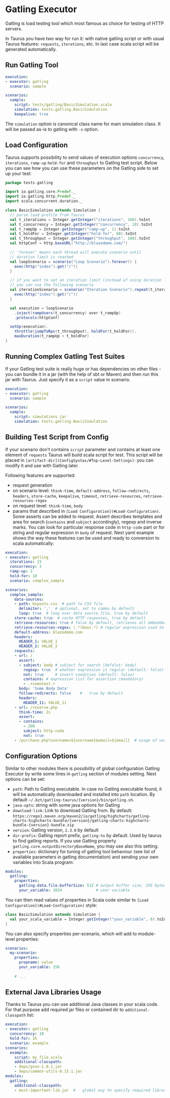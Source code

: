 # Gatling Executor

Gatling is load testing tool which most famous as choice for testing of HTTP servers.

In Taurus you have two way for run it: with native gatling script or with usual Taurus features: `requests`,
`iterations`, etc. In last case scala script will be generated automatically.

## Run Gatling Tool

```yaml
execution:
- executor: gatling
  scenario: sample

scenarios:
  sample:
    script: tests/gatling/BasicSimulation.scala
    simulation: tests.gatling.BasicSimulation
    keepalive: true
```

The `simulation` option is canonical class name for main simulation class. It will be passed as-is to gatling
with `-s` option.

## Load Configuration

Taurus supports possibility to send values of execution options `concurrency`, `iterations`, `ramp-up` `hold-for`
and `throughput` to Gatling test script. Below you can see how you can use these parameters on the Gatling side
to set up your test:

```scala
package tests.gatling

import io.gatling.core.Predef._
import io.gatling.http.Predef._
import scala.concurrent.duration._

class BasicSimulation extends Simulation {
  // parse load profile from Taurus
  val t_iterations = Integer.getInteger("iterations", 100).toInt
  val t_concurrency = Integer.getInteger("concurrency", 10).toInt
  val t_rampUp = Integer.getInteger("ramp-up", 1).toInt
  val t_holdFor = Integer.getInteger("hold-for", 60).toInt
  val t_throughput = Integer.getInteger("throughput", 100).toInt
  val httpConf = http.baseURL("http://blazedemo.com/")

  // 'forever' means each thread will execute scenario until
  // duration limit is reached
  val loopScenario = scenario("Loop Scenario").forever() {
    exec(http("index").get("/"))
  }

  // if you want to set an iteration limit (instead of using duration limit),
  // you can use the following scenario
  val iterationScenario = scenario("Iteration Scenario").repeat(t_iterations) {
    exec(http("index").get("/"))
  }

  val execution = loopScenario
    .inject(rampUsers(t_concurrency) over t_rampUp)
    .protocols(httpConf)

  setUp(execution).
    throttle(jumpToRps(t_throughput), holdFor(t_holdFor)).
    maxDuration(t_rampUp + t_holdFor)
}
```

## Running Complex Gatling Test Suites

If your Gatling test suite is really huge or has dependencies on other files - you can bundle it in a jar
(with the help of sbt or Maven) and then run this jar with Taurus. Just specify it as a `script` value in scenario.

```yaml
execution:
- executor: gatling
  scenario: sample

scenarios:
  sample:
    script: simulations.jar
    simulation: tests.gatling.BasicSimulation
```

## Building Test Script from Config

If your scenario don't contains `script` parameter and contains at least one element of `requests` Taurus will build
scala script for test. This script will be placed in `[artifact-dir](ConfigSyntax/#Top-Level-Settings)`:
you can modify it and use with Gatling later.

Following features are supported: 
  - request generation
  - on scenario level: `think-time`, `default-address`, `follow-redirects`, `headers`, `store-cache`, `keepalive`, 
  `timeout`, `retrieve-resources`, `retrieve-resources-regex`
  - on request level: `think-time`, `body`
  - params that described in `[Load Configuration](#Load-Configuration)`.
Some asserts can be added to request. Assert describes templates and area for search (`contains` and `subject`
accordingly), regexp and inverse marks. You can look for particular response code in `http-code` part or for string
and regular expression in `body` of request.
 Next yaml example shows the way these features can be used and ready to conversion to scala automatically:

```yaml
execution:
- executor: gatling
  iterations: 15
  concurrency: 3
  ramp-up: 2
  hold-for: 10
  scenario: complex_sample

scenarios:
  complex_sample:
    data-sources:
    - path: buyouts.csv  # path to CSV file
      delimiter: ','  # optional, set to comma by default
      loop: true  # loop over data source file, true by default
    store-cache: true  # cache HTTP responses, true by default
    retrieve-resources: true # false by default, retrieves all embedded resources from HTML pages
    retrieve-resources-regex: (.*)boo(.*) # regular expression used to match any resource (white list)
    default-address: blazedemo.com 
    headers:
      HEADER_1: VALUE_1
      HEADER_2: VALUE_2
    requests:
    - url: /
      assert:
      - subject: body # subject for search (defalut: body)
        regexp: true  # whether expression is regular (default: false)
        not: true     # invert condition (default: false)
        contains: # expression list for assertion (mandatory)
        - .+sometext.+  
      body: 'Some Body Data'
      follow-redirects: false    #   true by default
      headers:
        HEADER_11: VALUE_11
    - url: /reserve.php
      think-time: 2s
      assert:
      - contains:
        - 200
        subject: http-code
        not: true
    - /purchase.php?username=${username}&email=${email}  # usage of variables from the CSV data source
```

## Configuration Options

 Similar to other modules there is possibility of global configuration Gatling Executor by write some lines in
 `gatling` section of modules setting. Next options can be set:
 - `path`: Path to Gatling executable. In case no Gatling executable found, it will be automatically downloaded and installed into `path` location. By default `~/.bzt/gatling-taurus/{version}/bin/gatling.sh`.
 - `java-opts`: string with some java options for Gatling
 - `download-link`: Link to download Gatling from. By default: `https://repo1.maven.org/maven2/io/gatling/highcharts/gatling-charts-highcharts-bundle/{version}/gatling-charts-highcharts-bundle-{version}-bundle.zip`
 -  `version`: Gatling version, `2.3.0` by default
 -  `dir-prefix`: Gatling report prefix, `gatling-%s` by default. Used by taurus to find gatling reports. If you use Gatling property `gatling.core.outputDirectoryBaseName`, you may use also this setting.
 - `properties`: dictionary for tuning of gatling tool behaviour (see list of available parameters in gatling
 documentation) and sending your own variables into Scala program:

```yaml
modules:
  gatling:
    properties:
      gatling.data.file.bufferSize: 512 # output buffer size, 256 bytes by default
      your_variable: 1024               # user variable
```
You can then read values of properties in Scala code similar to `[Load Configuration](#Load-Configuration)` style:

```scala
class BasicSimulation extends Simulation {
  val your_scala_variable = Integer.getInteger("your_variable", 0).toInt
}
```

You can also specify properties per-scenario, which will add to module-level properties:
```yaml
scenarios:
  my-scenario:
    properties:
      propname: value
      your_variable: 256
      
    # ...
```

## External Java Libraries Usage

Thanks to Taurus you can use additional Java classes in your scala code.
For that purpose add required jar files or contained dir to `additional-classpath` list:

```yaml
execution:
- executor: gatling
  concurrency: 10
  hold-for: 1h
  scenario: example
scenarios:
  example:
    script: my_file.scala
    additional-classpath:
    - deps/gson-1.0.1.jar
    - deps/common-utils-0.15.1.jar
modules:
  gatling:
    additional-classpath:
    - most-important-lib.jar  #   global way to specify required libraries
```
